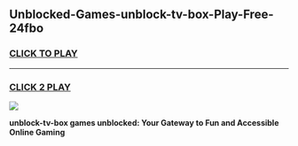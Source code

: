 
## Unblocked-Games-unblock-tv-box-Play-Free-24fbo
<h3>
<a href="https://premium76.site?title=unblock-tv-box&ref=23A">CLICK TO PLAY</a></h3>
<hr>

<h3>
<a href="https://premium76.site?title=unblock-tv-box&ref=23A">CLICK 2 PLAY</a>
  
</h3>

<a href="https://premium76.site?title=unblock-tv-box&ref=23A"><img src="https://clearcache.store/games.png"></a>


**unblock-tv-box games unblocked: Your Gateway to Fun and Accessible Online Gaming**
